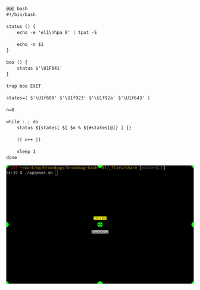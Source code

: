 <!SLIDE>
    @@@ bash
    #!/bin/bash

    status () {
        echo -e 'el1\nhpa 0' | tput -S

        echo -n $1
    }

    boo () {
        status $'\U1F641'
    }

    trap boo EXIT

    states=( $'\U1f600' $'\U1f923' $'\U1f92a' $'\U1f643' )

    n=0

    while : ; do
        status ${states[ $[ $n % ${#states[@]} ] ]}

        (( n++ ))

        sleep 1
    done

<!SLIDE>
![](/_images/spinner.gif)
